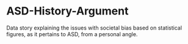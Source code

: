 # ASD-History-Argument
 Data story explaining the issues with societal bias based on statistical figures, as it pertains to ASD, from a personal angle.

